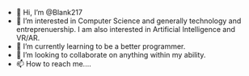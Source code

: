 - 👋 Hi, I’m @Blank217
- 👀 I’m interested in Computer Science and generally technology and entreprenuership. I am also interested in Artificial Intelligence and VR/AR.
- 🌱 I’m currently learning to be a better programmer.
- 💞️ I’m looking to collaborate on anything within my ability.
- 📫 How to reach me....

<!---
Blank217/Blank217 is a ✨ special ✨ repository because its `README.md` (this file) appears on your GitHub profile.
You can click the Preview link to take a look at your changes.
--->
